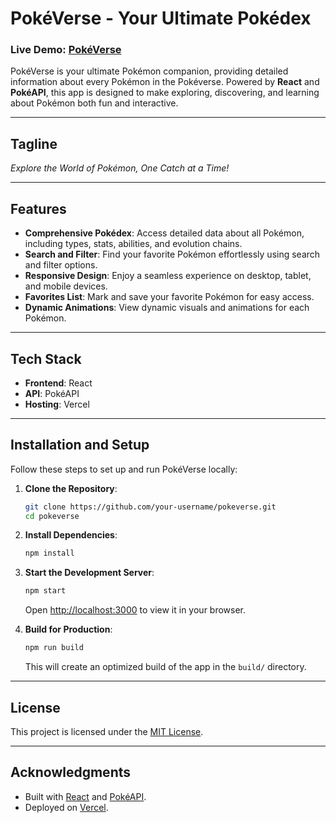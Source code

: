 # PokéVerse - Your Ultimate Pokédex

### Live Demo: [PokéVerse](https://poke-verse-one.vercel.app/)

PokéVerse is your ultimate Pokémon companion, providing detailed information about every Pokémon in the Pokéverse. Powered by **React** and **PokéAPI**, this app is designed to make exploring, discovering, and learning about Pokémon both fun and interactive.

---

## Tagline

*Explore the World of Pokémon, One Catch at a Time!*

---

## Features

- **Comprehensive Pokédex**: Access detailed data about all Pokémon, including types, stats, abilities, and evolution chains.
- **Search and Filter**: Find your favorite Pokémon effortlessly using search and filter options.
- **Responsive Design**: Enjoy a seamless experience on desktop, tablet, and mobile devices.
- **Favorites List**: Mark and save your favorite Pokémon for easy access.
- **Dynamic Animations**: View dynamic visuals and animations for each Pokémon.

---

## Tech Stack

- **Frontend**: React
- **API**: PokéAPI
- **Hosting**: Vercel

---

## Installation and Setup

Follow these steps to set up and run PokéVerse locally:

1. **Clone the Repository**:
   ```bash
   git clone https://github.com/your-username/pokeverse.git
   cd pokeverse
   ```

2. **Install Dependencies**:
   ```bash
   npm install
   ```

3. **Start the Development Server**:
   ```bash
   npm start
   ```
   Open [http://localhost:3000](http://localhost:3000) to view it in your browser.

4. **Build for Production**:
   ```bash
   npm run build
   ```
   This will create an optimized build of the app in the `build/` directory.

---


## License

This project is licensed under the [MIT License](LICENSE).

---

## Acknowledgments

- Built with [React](https://reactjs.org/) and [PokéAPI](https://pokeapi.co/).
- Deployed on [Vercel](https://vercel.com/).

